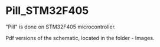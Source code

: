 # Pill_STM32F405

"Pill" is done on STM32F405 microcontroller.

Pdf versions of the schematic, located in the folder -
Images.
